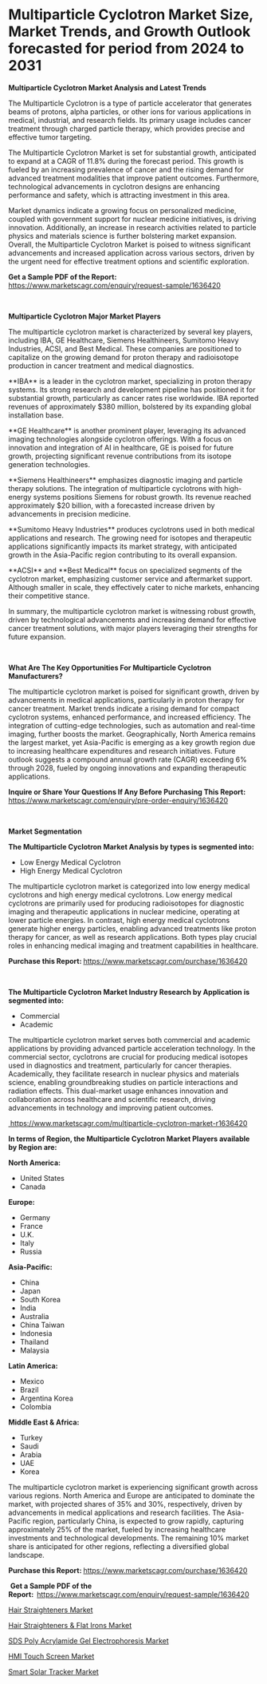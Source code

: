 <p><h1>Multiparticle Cyclotron Market Size, Market Trends, and Growth Outlook forecasted for period from 2024 to 2031</h1></p><p><strong>Multiparticle Cyclotron Market Analysis and Latest Trends</strong></p>
<p><p>The Multiparticle Cyclotron is a type of particle accelerator that generates beams of protons, alpha particles, or other ions for various applications in medical, industrial, and research fields. Its primary usage includes cancer treatment through charged particle therapy, which provides precise and effective tumor targeting. </p><p>The Multiparticle Cyclotron Market is set for substantial growth, anticipated to expand at a CAGR of 11.8% during the forecast period. This growth is fueled by an increasing prevalence of cancer and the rising demand for advanced treatment modalities that improve patient outcomes. Furthermore, technological advancements in cyclotron designs are enhancing performance and safety, which is attracting investment in this area.</p><p>Market dynamics indicate a growing focus on personalized medicine, coupled with government support for nuclear medicine initiatives, is driving innovation. Additionally, an increase in research activities related to particle physics and materials science is further bolstering market expansion. Overall, the Multiparticle Cyclotron Market is poised to witness significant advancements and increased application across various sectors, driven by the urgent need for effective treatment options and scientific exploration.</p></p>
<p><strong>Get a Sample PDF of the Report:&nbsp;</strong> <a href="https://www.marketscagr.com/enquiry/request-sample/1636420">https://www.marketscagr.com/enquiry/request-sample/1636420</a></p>
<p>&nbsp;</p>
<p><strong>Multiparticle Cyclotron Major Market Players</strong></p>
<p><p>The multiparticle cyclotron market is characterized by several key players, including IBA, GE Healthcare, Siemens Healthineers, Sumitomo Heavy Industries, ACSI, and Best Medical. These companies are positioned to capitalize on the growing demand for proton therapy and radioisotope production in cancer treatment and medical diagnostics.</p><p>**IBA** is a leader in the cyclotron market, specializing in proton therapy systems. Its strong research and development pipeline has positioned it for substantial growth, particularly as cancer rates rise worldwide. IBA reported revenues of approximately $380 million, bolstered by its expanding global installation base.</p><p>**GE Healthcare** is another prominent player, leveraging its advanced imaging technologies alongside cyclotron offerings. With a focus on innovation and integration of AI in healthcare, GE is poised for future growth, projecting significant revenue contributions from its isotope generation technologies.</p><p>**Siemens Healthineers** emphasizes diagnostic imaging and particle therapy solutions. The integration of multiparticle cyclotrons with high-energy systems positions Siemens for robust growth. Its revenue reached approximately $20 billion, with a forecasted increase driven by advancements in precision medicine.</p><p>**Sumitomo Heavy Industries** produces cyclotrons used in both medical applications and research. The growing need for isotopes and therapeutic applications significantly impacts its market strategy, with anticipated growth in the Asia-Pacific region contributing to its overall expansion.</p><p>**ACSI** and **Best Medical** focus on specialized segments of the cyclotron market, emphasizing customer service and aftermarket support. Although smaller in scale, they effectively cater to niche markets, enhancing their competitive stance.</p><p>In summary, the multiparticle cyclotron market is witnessing robust growth, driven by technological advancements and increasing demand for effective cancer treatment solutions, with major players leveraging their strengths for future expansion.</p></p>
<p>&nbsp;</p>
<p><strong>What Are The Key Opportunities For Multiparticle Cyclotron Manufacturers?</strong></p>
<p><p>The multiparticle cyclotron market is poised for significant growth, driven by advancements in medical applications, particularly in proton therapy for cancer treatment. Market trends indicate a rising demand for compact cyclotron systems, enhanced performance, and increased efficiency. The integration of cutting-edge technologies, such as automation and real-time imaging, further boosts the market. Geographically, North America remains the largest market, yet Asia-Pacific is emerging as a key growth region due to increasing healthcare expenditures and research initiatives. Future outlook suggests a compound annual growth rate (CAGR) exceeding 6% through 2028, fueled by ongoing innovations and expanding therapeutic applications.</p></p>
<p><strong>Inquire or Share Your Questions If Any Before Purchasing This Report:</strong> <a href="https://www.marketscagr.com/enquiry/pre-order-enquiry/1636420">https://www.marketscagr.com/enquiry/pre-order-enquiry/1636420</a></p>
<p>&nbsp;</p>
<p><strong>Market Segmentation</strong></p>
<p><strong>The Multiparticle Cyclotron Market Analysis by types is segmented into:</strong></p>
<p><ul><li>Low Energy Medical Cyclotron</li><li>High Energy Medical Cyclotron</li></ul></p>
<p><p>The multiparticle cyclotron market is categorized into low energy medical cyclotrons and high energy medical cyclotrons. Low energy medical cyclotrons are primarily used for producing radioisotopes for diagnostic imaging and therapeutic applications in nuclear medicine, operating at lower particle energies. In contrast, high energy medical cyclotrons generate higher energy particles, enabling advanced treatments like proton therapy for cancer, as well as research applications. Both types play crucial roles in enhancing medical imaging and treatment capabilities in healthcare.</p></p>
<p><strong>Purchase this Report:&nbsp;</strong><a href="https://www.marketscagr.com/purchase/1636420">https://www.marketscagr.com/purchase/1636420</a></p>
<p>&nbsp;</p>
<p><strong>The Multiparticle Cyclotron Market Industry Research by Application is segmented into:</strong></p>
<p><ul><li>Commercial</li><li>Academic</li></ul></p>
<p><p>The multiparticle cyclotron market serves both commercial and academic applications by providing advanced particle acceleration technology. In the commercial sector, cyclotrons are crucial for producing medical isotopes used in diagnostics and treatment, particularly for cancer therapies. Academically, they facilitate research in nuclear physics and materials science, enabling groundbreaking studies on particle interactions and radiation effects. This dual-market usage enhances innovation and collaboration across healthcare and scientific research, driving advancements in technology and improving patient outcomes.</p></p>
<p><a href="https://www.marketscagr.com/multiparticle-cyclotron-market-r1636420">&nbsp;https://www.marketscagr.com/multiparticle-cyclotron-market-r1636420</a></p>
<p><strong>In terms of Region, the Multiparticle Cyclotron Market Players available by Region are:</strong></p>
<p>
    <p> <strong> North America: </strong>
        <ul>
            <li>United States</li>
            <li>Canada</li>
        </ul>
        </p> 
    <p> <strong> Europe: </strong>
        <ul>
            <li>Germany</li>
            <li>France</li>
            <li>U.K.</li>
            <li>Italy</li>
            <li>Russia</li>
        </ul>
        </p> 
    <p> <strong> Asia-Pacific: </strong>
        <ul>
            <li>China</li>
            <li>Japan</li>
            <li>South Korea</li>
            <li>India</li>
            <li>Australia</li>
            <li>China Taiwan</li>
            <li>Indonesia</li>
            <li>Thailand</li>
            <li>Malaysia</li>
        </ul>
        </p> 
    <p> <strong> Latin America: </strong>
        <ul>
            <li>Mexico</li>
            <li>Brazil</li>
            <li>Argentina Korea</li>
            <li>Colombia</li>
        </ul>
        </p> 
    <p> <strong> Middle East & Africa: </strong>
        <ul>
            <li>Turkey</li>
            <li>Saudi</li>
            <li>Arabia</li>
            <li>UAE</li>
            <li>Korea</li>
        </ul>
    </p>
    </p>
<p><p>The multiparticle cyclotron market is experiencing significant growth across various regions. North America and Europe are anticipated to dominate the market, with projected shares of 35% and 30%, respectively, driven by advancements in medical applications and research facilities. The Asia-Pacific region, particularly China, is expected to grow rapidly, capturing approximately 25% of the market, fueled by increasing healthcare investments and technological developments. The remaining 10% market share is anticipated for other regions, reflecting a diversified global landscape.</p></p>
<p><strong>Purchase this Report: </strong><a href="https://www.marketscagr.com/purchase/1636420">https://www.marketscagr.com/purchase/1636420</a></p>
<p>&nbsp;<strong>Get a Sample PDF of the Report:&nbsp;&nbsp;</strong><a href="https://www.marketscagr.com/enquiry/request-sample/1636420">https://www.marketscagr.com/enquiry/request-sample/1636420</a></p>
<p><strong></strong></p>
<p><p><a href="https://issuu.com/reportprime-2/docs/hair-straighteners-market-size-2030_2ef7e8fa8f186b">Hair Straighteners Market</a></p><p><a href="https://issuu.com/reportprime-2/docs/hair-straighteners-flat-irons-marke_3210d8d308f8b2">Hair Straighteners & Flat Irons Market</a></p><p><a href="https://medium.com/@joanacasper70/global-sds-poly-acrylamide-gel-electrophoresis-market-analysis-trends-forecasts-and-growth-9a02b18f73bd?postPublishedType=repub">SDS Poly Acrylamide Gel Electrophoresis Market</a></p><p><a href="https://www.linkedin.com/pulse/hmi-touch-screen-market-global-regional-analysis-focus-6zqae?trackingId=eKYGa%2FveRAuuC%2BYg%2FJhfJg%3D%3D">HMI Touch Screen Market</a></p><p><a href="https://www.linkedin.com/pulse/navigating-global-smart-solar-tracker-market-landscape-eygoc?trackingId=d9nd%2F0LeQcuoI9kFeGzuDQ%3D%3D">Smart Solar Tracker Market</a></p></p>